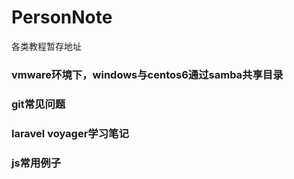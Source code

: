 # PersonNote
各类教程暂存地址


### vmware环境下，windows与centos6通过samba共享目录
### git常见问题
### laravel  voyager学习笔记
### js常用例子
